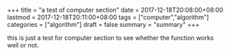 +++
title = "a test of computer section"
date = 2017-12-18T20:08:00+08:00
lastmod = 2017-12-18T20:11:00+08:00
tags = ["computer","algorithm"]
categories = ["algorithm"]
draft = false
summary = "summary"
+++

this is just a test for computer section to see whether the function works well or not.
